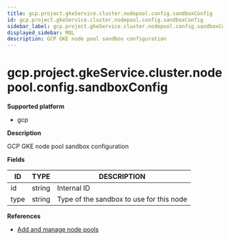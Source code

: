 ```yaml
---
title: gcp.project.gkeService.cluster.nodepool.config.sandboxConfig
id: gcp.project.gkeService.cluster.nodepool.config.sandboxConfig
sidebar_label: gcp.project.gkeService.cluster.nodepool.config.sandboxConfig
displayed_sidebar: MQL
description: GCP GKE node pool sandbox configuration
---
```


# gcp.project.gkeService.cluster.nodepool.config.sandboxConfig

**Supported platform**

- gcp

**Description**

GCP GKE node pool sandbox configuration

**Fields**

| ID   | TYPE   | DESCRIPTION                              |
| ---- | ------ | ---------------------------------------- |
| id   | string | Internal ID                              |
| type | string | Type of the sandbox to use for this node |

**References**

- [Add and manage node pools](https://cloud.google.com/kubernetes-engine/docs/how-to/node-pools)
